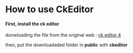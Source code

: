 <h1>How to use CkEditor</h1>

<h4>First, install the ck editor</h4>
<p>donwloading the file from the original web : <a href="https://ckeditor.com/ckeditor-4/download/" target="_blank">ck editor 4</a></p>
<p>then, put the downloadaded folder in <strong>public</strong> with <strong>ckeditor</strong></p>